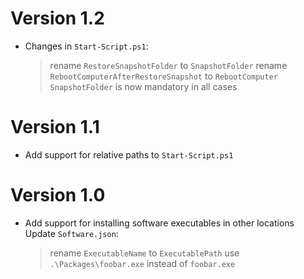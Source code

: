 # Version 1.2
- Changes in `Start-Script.ps1`:
    > rename `RestoreSnapshotFolder` to `SnapshotFolder`
    > rename `RebootComputerAfterRestoreSnapshot` to `RebootComputer`
    > `SnapshotFolder` is now mandatory in all cases

# Version 1.1
- Add support for relative paths to `Start-Script.ps1`

# Version 1.0
- Add support for installing software executables in other locations
  Update `Software.json`:
    > rename `ExecutableName` to `ExecutablePath`
    > use `.\Packages\foobar.exe` instead of `foobar.exe`